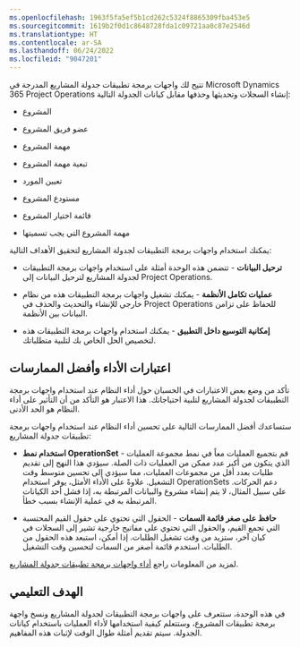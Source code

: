```yaml
---
ms.openlocfilehash: 1963f5fa5ef5b1cd262c5324f8865309fba453e5
ms.sourcegitcommit: 1619b2f0d1c8648728fda1c09721aa0c87e2546d
ms.translationtype: HT
ms.contentlocale: ar-SA
ms.lasthandoff: 06/24/2022
ms.locfileid: "9047201"
---
```

تتيح لك واجهات برمجة تطبيقات جدولة المشاريع المدرجة في Microsoft Dynamics 365 Project Operations إنشاء السجلات وتحديثها وحذفها مقابل كيانات الجدولة التالية:

- المشروع

- عضو فريق المشروع

- مهمة المشروع

- تبعية مهمة المشروع

- تعيين المورد

- مستودع المشروع

- قائمة اختيار المشروع

- مهمة المشروع التي يجب تسميتها

يمكنك استخدام واجهات برمجة التطبيقات لجدولة المشاريع لتحقيق الأهداف التالية:

- **ترحيل البيانات** - تتضمن هذه الوحدة أمثلة على استخدام واجهات برمجة التطبيقات لجدولة المشاريع لترحيل البيانات إلى Project Operations.

- **عمليات تكامل الأنظمة** - يمكنك تشغيل واجهات برمجة التطبيقات هذه من نظام خارجي للإنشاء والتحديث والحذف في Project Operations للحفاظ على تزامن البيانات بين الأنظمة.

- **إمكانية التوسيع داخل التطبيق** - يمكنك استخدام واجهات برمجة التطبيقات هذه لتخصيص الحل الخاص بك لتلبية متطلباتك.

## <a name="performance-and-best-practice-considerations"></a>اعتبارات الأداء وأفضل الممارسات

تأكد من وضع بعض الاعتبارات في الحسبان حول أداء النظام عند استخدام واجهات برمجة التطبيقات لجدولة المشاريع لتلبية احتياجاتك. هذا الاعتبار هو التأكد من أن التأثير على أداء النظام هو الحد الأدنى.

ستساعدك أفضل الممارسات التالية على تحسين أداء النظام عند استخدام واجهات برمجة تطبيقات جدولة المشاريع:

- **استخدام نمط OperationSet** - قم بتجميع العمليات معاً في نمط مجموعة العمليات الذي يتكون من أكبر عدد ممكن من العمليات ذات الصلة. سيؤدي هذا النهج إلى تقديم طلبات بعدد أقل من مجموعات العمليات، مما سيؤدي إلى تحسين متوسط وقت التشغيل. علاوةً على الأداء الأمثل، يوفر استخدام OperationSets دعم الحركات. على سبيل المثال، لا يتم إنشاء مشروع والبيانات المرتبطة به، إذا فشل أحد الكيانات المرتبطة به في عملية الإنشاء بسبب خطأ.

- **حافظ على صغر قائمة السمات** - الحقول التي تحتوي على حقول القيم المحتسبة التي تجمع القيم، والحقول التي تحتوي على مفاتيح خارجية تشير إلى السجلات في كيان آخر، ستزيد من وقت تشغيل الطلبات. إذا أمكن، استبعد هذه الحقول من الطلبات. استخدم قائمة أصغر من السمات لتحسين وقت التشغيل.

لمزيد من المعلومات راجع [أداء واجهات برمجة تطبيقات جدولة المشاريع](/dynamics365/project-operations/project-management/project-schedule-api-performance/?azure-portal=true).

## <a name="learning-objective"></a>الهدف التعليمي

في هذه الوحدة، ستتعرف على واجهات برمجة التطبيقات لجدولة المشاريع ونسخ واجهة برمجة تطبيقات المشروع، وستتعلم كيفية استخدامها لأداء العمليات باستخدام كيانات الجدولة. سيتم تقديم أمثلة طوال الوقت لإثبات هذه المفاهيم.
